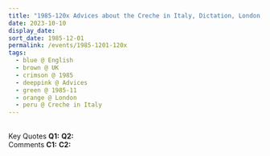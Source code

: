 ```yaml
---
title: "1985-120x Advices about the Creche in Italy, Dictation, London, UK (other date and place 1209 Maharashtra, India)"
date: 2023-10-10
display_date: 
sort_date: 1985-12-01
permalink: /events/1985-1201-120x
tags:
  - blue @ English
  - brown @ UK
  - crimson @ 1985
  - deeppink @ Advices
  - green @ 1985-11
  - orange @ London
  - peru @ Creche in Italy
---
```


<br>

<wave-list>
  <list-title color="DarkSeaGreen" width="55">Key Quotes</list-title>
  <list-item color="BlanchedAlmond" width="280"><b>Q1:</b> <i></i></list-item>
  <list-item color="Lavender" width="280"><b>Q2:</b> <i></i></list-item>
</wave-list>

<br>

<wave-list>
  <list-title color="DarkSeaGreen" width="55">Comments</list-title>
  <list-item color="BlanchedAlmond" width="280"><b>C1:</b> <i></i></list-item>
  <list-item color="Lavender" width="280"><b>C2:</b> <i></i></list-item>
</wave-list>